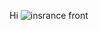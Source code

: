 

Hi
![insrance front](https://github.com/Poornima3126/603/assets/43727585/6b3d32dd-8113-44fc-a0a6-a737f15ab00d)


